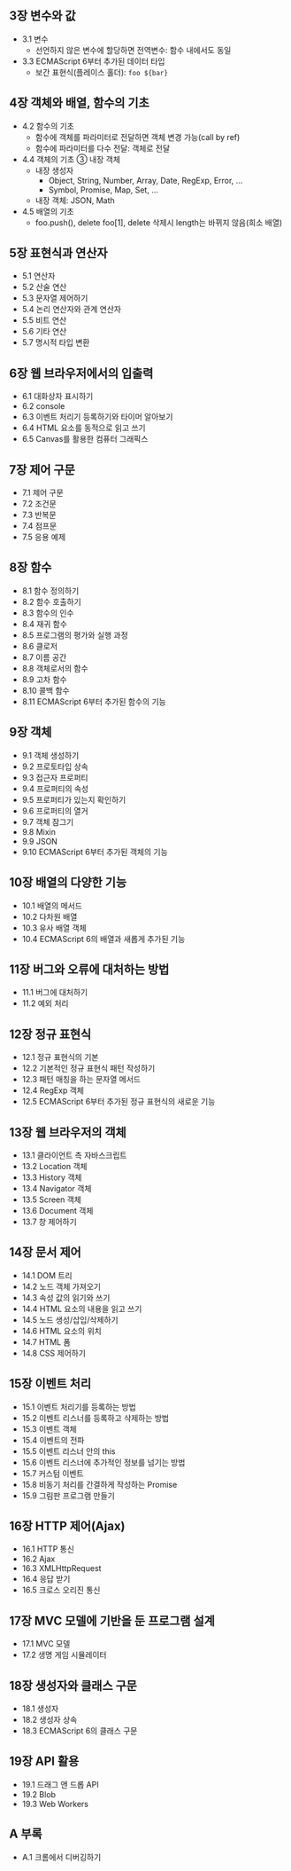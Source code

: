
## 3장 변수와 값
* 3.1 변수
    * 선언하지 않은 변수에 할당하면 전역변수: 함수 내에서도 동일
* 3.3 ECMAScript 6부터 추가된 데이터 타입
    * 보간 표현식(플레이스 홀더): `foo ${bar}`

## 4장 객체와 배열, 함수의 기초
* 4.2 함수의 기초
    * 함수에 객체를 파라미터로 전달하면 객체 변경 가능(call by ref)
    * 함수에 파라미터를 다수 전달: 객체로 전달
* 4.4 객체의 기초 ③ 내장 객체
    * 내장 생성자
        * Object, String, Number, Array, Date, RegExp, Error, ...
        * Symbol, Promise, Map, Set, ...
    * 내장 객체: JSON, Math
* 4.5 배열의 기초
    * foo.push(), delete foo[1], delete 삭제시 length는 바뀌지 않음(희소 배열)

## 5장 표현식과 연산자
* 5.1 연산자
* 5.2 산술 연산
* 5.3 문자열 제어하기
* 5.4 논리 연산자와 관계 연산자
* 5.5 비트 연산
* 5.6 기타 연산
* 5.7 명시적 타입 변환

## 6장 웹 브라우저에서의 입출력
* 6.1 대화상자 표시하기
* 6.2 console
* 6.3 이벤트 처리기 등록하기와 타이머 알아보기
* 6.4 HTML 요소를 동적으로 읽고 쓰기
* 6.5 Canvas를 활용한 컴퓨터 그래픽스

## 7장 제어 구문
* 7.1 제어 구문
* 7.2 조건문
* 7.3 반복문
* 7.4 점프문
* 7.5 응용 예제

## 8장 함수
* 8.1 함수 정의하기
* 8.2 함수 호출하기
* 8.3 함수의 인수
* 8.4 재귀 함수
* 8.5 프로그램의 평가와 실행 과정
* 8.6 클로저
* 8.7 이름 공간
* 8.8 객체로서의 함수
* 8.9 고차 함수
* 8.10 콜백 함수
* 8.11 ECMAScript 6부터 추가된 함수의 기능

## 9장 객체
* 9.1 객체 생성하기
* 9.2 프로토타입 상속
* 9.3 접근자 프로퍼티
* 9.4 프로퍼티의 속성
* 9.5 프로퍼티가 있는지 확인하기
* 9.6 프로퍼티의 열거
* 9.7 객체 잠그기
* 9.8 Mixin
* 9.9 JSON
* 9.10 ECMAScript 6부터 추가된 객체의 기능

## 10장 배열의 다양한 기능
* 10.1 배열의 메서드
* 10.2 다차원 배열
* 10.3 유사 배열 객체
* 10.4 ECMAScript 6의 배열과 새롭게 추가된 기능

## 11장 버그와 오류에 대처하는 방법
* 11.1 버그에 대처하기
* 11.2 예외 처리

## 12장 정규 표현식
* 12.1 정규 표현식의 기본
* 12.2 기본적인 정규 표현식 패턴 작성하기
* 12.3 패턴 매칭을 하는 문자열 메서드
* 12.4 RegExp 객체
* 12.5 ECMAScript 6부터 추가된 정규 표현식의 새로운 기능

## 13장 웹 브라우저의 객체
* 13.1 클라이언트 측 자바스크립트
* 13.2 Location 객체
* 13.3 History 객체
* 13.4 Navigator 객체
* 13.5 Screen 객체
* 13.6 Document 객체
* 13.7 창 제어하기

## 14장 문서 제어
* 14.1 DOM 트리
* 14.2 노드 객체 가져오기
* 14.3 속성 값의 읽기와 쓰기
* 14.4 HTML 요소의 내용을 읽고 쓰기
* 14.5 노드 생성/삽입/삭제하기
* 14.6 HTML 요소의 위치
* 14.7 HTML 폼
* 14.8 CSS 제어하기

## 15장 이벤트 처리
* 15.1 이벤트 처리기를 등록하는 방법
* 15.2 이벤트 리스너를 등록하고 삭제하는 방법
* 15.3 이벤트 객체
* 15.4 이벤트의 전파
* 15.5 이벤트 리스너 안의 this
* 15.6 이벤트 리스너에 추가적인 정보를 넘기는 방법
* 15.7 커스텀 이벤트
* 15.8 비동기 처리를 간결하게 작성하는 Promise
* 15.9 그림판 프로그램 만들기

## 16장 HTTP 제어(Ajax)
* 16.1 HTTP 통신
* 16.2 Ajax
* 16.3 XMLHttpRequest
* 16.4 응답 받기
* 16.5 크로스 오리진 통신

## 17장 MVC 모델에 기반을 둔 프로그램 설계
* 17.1 MVC 모델
* 17.2 생명 게임 시뮬레이터

## 18장 생성자와 클래스 구문
* 18.1 생성자
* 18.2 생성자 상속
* 18.3 ECMAScript 6의 클래스 구문

## 19장 API 활용
* 19.1 드래그 앤 드롭 API
* 19.2 Blob
* 19.3 Web Workers

## A 부록
* A.1 크롬에서 디버깅하기 